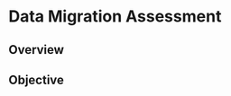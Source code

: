 # Data Migration Assessment

## Overview
<!-- Lorem Ipsum is simply dummy text of the printing and typesetting industry. Lorem Ipsum has been the industry's standard dummy text ever since the 1500s, when an unknown printer took a galley of type and scrambled it to make a type specimen book. It has survived not only five centuries, but also the leap into electronic typesetting, remaining essentially unchanged. It was popularised in the 1960s with the release of Letraset sheets containing Lorem Ipsum passages, and more recently with desktop publishing software like Aldus PageMaker including versions of Lorem Ipsum. -->

## Objective

<!-- The objectibt of this project is :
1. Lorem Ipsum is simply dummy text of the printing
2. Lorem Ipsum is simply dummy text of the printing
3. Lorem Ipsum is simply dummy text of the printing
4. Lorem Ipsum is simply dummy text of the printing
5. Lorem Ipsum is simply dummy text of the printing
6. Lorem Ipsum is simply dummy text of the printing -->